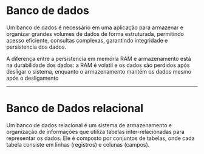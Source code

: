 # Banco de dados

Um banco de dados é necessário em uma aplicação para armazenar e organizar grandes volumes de dados de forma estruturada, permitindo acesso eficiente, consultas complexas, garantindo integridade e persistencia dos dados.

A diferença entre a persistencia em memória RAM e armazenamento está na durabilidade dos dados: a RAM é volatil e os dados são perdidos após desligar o sistema, enquanto o armazenamento mantém os dados mesmo após o desligamento

---------------------------------------------------------------------------------------------------------
# Banco de Dados relacional

Um banco de dados relacional é um sistema de armazenamento e organização de informações que utiliza tabelas inter-relacionadas para representar os dados. Ele é composto por conjuntos de tabelas, onde cada tabela consiste em linhas (registros) e colunas (campos).
